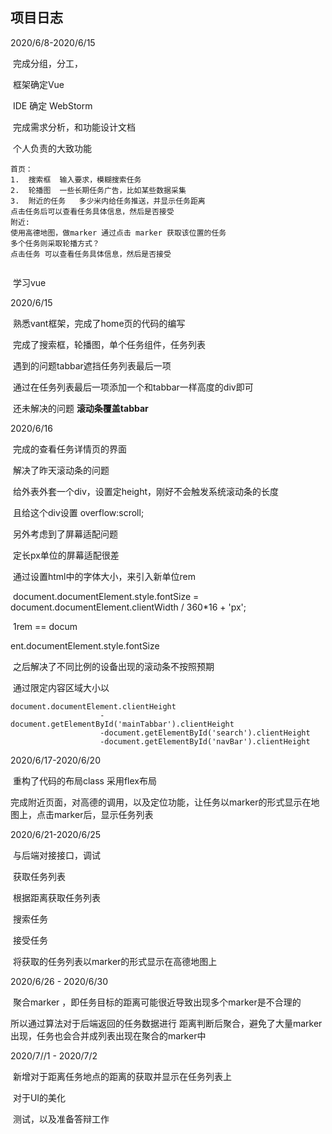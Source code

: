 ## 项目日志

2020/6/8-2020/6/15

​         完成分组，分工，

​         框架确定Vue

​         IDE 确定 WebStorm

​         完成需求分析，和功能设计文档

​         个人负责的大致功能

```
首页：
1.	搜索框  输入要求，模糊搜索任务
2.	轮播图  一些长期任务广告，比如某些数据采集
3.	附近的任务   多少米内给任务推送，并显示任务距离
点击任务后可以查看任务具体信息，然后是否接受
附近:
使用高德地图，做marker 通过点击 marker 获取该位置的任务
多个任务则采取轮播方式？
点击任务 可以查看任务具体信息，然后是否接受


```

​           学习vue

2020/6/15

​          熟悉vant框架，完成了home页的代码的编写

​          完成了搜索框，轮播图，单个任务组件，任务列表

​          遇到的问题tabbar遮挡任务列表最后一项

​          通过在任务列表最后一项添加一个和tabbar一样高度的div即可

​           还未解决的问题   **滚动条覆盖tabbar**

2020/6/16

​         完成的查看任务详情页的界面

​          解决了昨天滚动条的问题

​          给外表外套一个div，设置定height，刚好不会触发系统滚动条的长度

​          且给这个div设置  overflow:scroll;

​          另外考虑到了屏幕适配问题

​          定长px单位的屏幕适配很差

​           通过设置html中的字体大小，来引入新单位rem

​          document.documentElement.style.fontSize =      document.documentElement.clientWidth / 360*16 + 'px';

​            1rem ==  docum

ent.documentElement.style.fontSize

​         之后解决了不同比例的设备出现的滚动条不按照预期

​          通过限定内容区域大小以

```
document.documentElement.clientHeight
                    -document.getElementById('mainTabbar').clientHeight
                    -document.getElementById('search').clientHeight
                    -document.getElementById('navBar').clientHeight
```



2020/6/17-2020/6/20

​          重构了代码的布局class 采用flex布局

​        完成附近页面，对高德的调用，以及定位功能，让任务以marker的形式显示在地图上，点击marker后，显示任务列表

2020/6/21-2020/6/25

​         与后端对接接口，调试

​         获取任务列表

​         根据距离获取任务列表

​         搜索任务

​         接受任务

​         将获取的任务列表以marker的形式显示在高德地图上



2020/6/26 - 2020/6/30

​         聚合marker ，即任务目标的距离可能很近导致出现多个marker是不合理的

所以通过算法对于后端返回的任务数据进行 距离判断后聚合，避免了大量marker出现，任务也会合并成列表出现在聚合的marker中

2020/7//1 - 2020/7/2

​        新增对于距离任务地点的距离的获取并显示在任务列表上

​        对于UI的美化

​        测试，以及准备答辩工作



